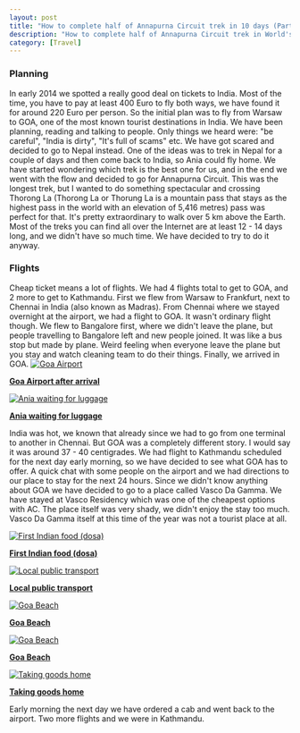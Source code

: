 ```yaml
---
layout: post
title: "How to complete half of Annapurna Circuit trek in 10 days (Part 1)"
description: "How to complete half of Annapurna Circuit trek in World's highest mountains in 10 days. Including crossing Thorong La pass, the highest tourist pass in the World."
category: [Travel]
--- 
```

<div id="content">
<h3>Planning</h3>
In early 2014 we spotted a really good deal on tickets to India. Most of the time, you have to pay at least 400 Euro to fly both ways, we have found it for around 220 Euro per person. So the initial plan was to fly from Warsaw to GOA, one of the most known tourist destinations in India. We have been planning, reading and talking to people. Only things we heard were: "be careful", "India is dirty", "It's full of scams" etc. We have got scared and decided to go to Nepal instead. One of the ideas was to trek in Nepal for a couple of days and then come back to India, so Ania could fly home. We have started wondering which trek is the best one for us, and in the end we went with the flow and decided to go for Annapurna Circuit. This was the longest trek, but I wanted to do something spectacular and crossing Thorong La (Thorong La or Thorung La is a mountain pass that stays as the highest pass in the world with an elevation of 5,416 metres) pass was perfect for that. It's pretty extraordinary to walk over 5 km above the Earth. Most of the treks you can find all over the Internet are at least 12 - 14 days long, and we didn't have so much time. We have decided to try to do it anyway. 

<h3>Flights</h3>
Cheap ticket means a lot of flights. We had 4 flights total to get to GOA, and 2 more to get to Kathmandu. First we flew from Warsaw to Frankfurt, next to Chennai in India (also known as Madras). From Chennai where we stayed overnight at the airport, we had a flight to GOA. It wasn't ordinary flight though. We flew to Bangalore first, where we didn't leave the plane, but people travelling to Bangalore left and new people joined. It was like a bus stop but made by plane. Weird feeling when everyone leave the plane but you stay and watch cleaning team to do their things. Finally, we arrived in GOA.

<a data-gallery="goa" data-parent="#content" data-toggle="lightbox" data-remote="http://localhost:9000/img/AnnapurnaCircuit/goaAirport.jpg" href="#" data-footer="Goa Airport after arrival">
    <img class="img-responsive center-block" src="/img/AnnapurnaCircuit/min.goaAirport.jpg" alt="Goa Airport" />
    <strong><p class="text-center">Goa Airport after arrival</p></strong>
</a>

<a data-gallery="goa" data-parent="#content" data-toggle="lightbox" data-remote="http://localhost:9000/img/AnnapurnaCircuit/aniaWaitingForLuggage.jpg" href="#" data-footer="Ania waiting for luggage">
    <img class="img-responsive center-block" src="/img/AnnapurnaCircuit/min.aniaWaitingForLuggage.jpg" alt="Ania waiting for luggage" />
    <strong><p class="text-center">Ania waiting for luggage</p></strong>
</a>

India was hot, we known that already since we had to go from one terminal to another in Chennai. But GOA was a completely different story. I would say it was around 37 - 40 centigrades. We had flight to Kathmandu scheduled for the next day early morning, so we have decided to see what GOA has to offer. A quick chat with some people on the airport and we had directions to our place to stay for the next 24 hours. Since we didn't know anything about GOA we have decided to go to a place called Vasco Da Gamma. We have stayed at Vasco Residency which was one of the cheapest options with AC. The place itself was very shady, we didn't enjoy the stay too much. Vasco Da Gamma itself at this time of the year was not a tourist place at all.

<a data-gallery="goa" data-parent="#content" data-toggle="lightbox" data-remote="http://localhost:9000/img/AnnapurnaCircuit/firstDosa.jpg" href="#" data-footer="First Indian food (dosa)">
    <img class="img-responsive center-block" src="/img/AnnapurnaCircuit/min.firstDosa.jpg" alt="First Indian food (dosa)" />
    <strong><p class="text-center">First Indian food (dosa)</p></strong>
</a>

<a data-gallery="goa" data-parent="#content" data-toggle="lightbox" data-remote="http://localhost:9000/img/AnnapurnaCircuit/localPublicTransport.jpg" href="#" data-footer="Local public transport">
    <img class="img-responsive center-block" src="/img/AnnapurnaCircuit/min.localPublicTransport.jpg" alt="Local public transport" />
    <strong><p class="text-center">Local public transport</p></strong>
</a>

<a data-gallery="goa" data-parent="#content" data-toggle="lightbox" data-remote="http://localhost:9000/img/AnnapurnaCircuit/goaBeach1.jpg" href="#" data-footer="Goa Beach">
    <img class="img-responsive center-block" src="/img/AnnapurnaCircuit/min.goaBeach1.jpg" alt="Goa Beach" />
    <strong><p class="text-center">Goa Beach</p></strong>
</a>

<a data-gallery="goa" data-parent data-toggle="lightbox" data-remote="http://localhost:9000/img/AnnapurnaCircuit/goaBeach2.jpg" href="#" data-footer="Goa Beach">
    <img class="img-responsive center-block" src="/img/AnnapurnaCircuit/min.goaBeach2.jpg" alt="Goa Beach" />
    <strong><p class="text-center">Goa Beach</p></strong>
</a>

<a data-gallery="goa" data-parent="#content" data-toggle="lightbox" data-remote="http://localhost:9000/img/AnnapurnaCircuit/transportHome.jpg" href="#" data-footer="Taking goods home">
    <img class="img-responsive center-block" src="/img/AnnapurnaCircuit/min.transportHome.jpg" alt="Taking goods home" />
    <strong><p class="text-center">Taking goods home</p></strong>
</a>

Early morning the next day we have ordered a cab and went back to the airport. Two more flights and we were in Kathmandu. 
</div>
